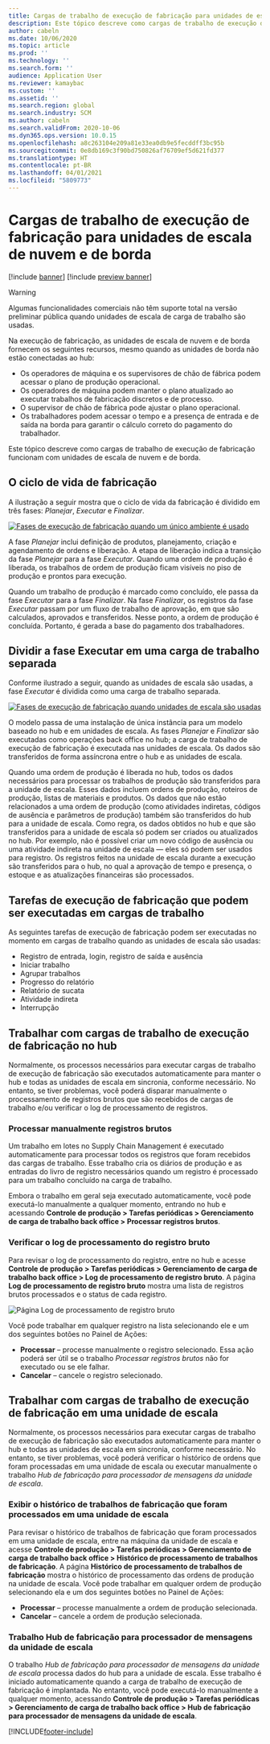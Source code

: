 ```yaml
---
title: Cargas de trabalho de execução de fabricação para unidades de escala de nuvem e de borda
description: Este tópico descreve como cargas de trabalho de execução de fabricação funcionam com unidades de escala de nuvem e de borda.
author: cabeln
ms.date: 10/06/2020
ms.topic: article
ms.prod: ''
ms.technology: ''
ms.search.form: ''
audience: Application User
ms.reviewer: kamaybac
ms.custom: ''
ms.assetid: ''
ms.search.region: global
ms.search.industry: SCM
ms.author: cabeln
ms.search.validFrom: 2020-10-06
ms.dyn365.ops.version: 10.0.15
ms.openlocfilehash: a8c263104e209a81e33ea0db9e5fecddff3bc95b
ms.sourcegitcommit: 0e8db169c3f90bd750826af76709ef5d621fd377
ms.translationtype: HT
ms.contentlocale: pt-BR
ms.lasthandoff: 04/01/2021
ms.locfileid: "5809773"
---
```

# <a name="manufacturing-execution-workloads-for-cloud-and-edge-scale-units"></a>Cargas de trabalho de execução de fabricação para unidades de escala de nuvem e de borda

[!include [banner](../includes/banner.md)]
[!include [preview banner](../includes/preview-banner.md)]

> [!WARNING]
> Algumas funcionalidades comerciais não têm suporte total na versão preliminar pública quando unidades de escala de carga de trabalho são usadas.

Na execução de fabricação, as unidades de escala de nuvem e de borda fornecem os seguintes recursos, mesmo quando as unidades de borda não estão conectadas ao hub:

- Os operadores de máquina e os supervisores de chão de fábrica podem acessar o plano de produção operacional.
- Os operadores de máquina podem manter o plano atualizado ao executar trabalhos de fabricação discretos e de processo.
- O supervisor de chão de fábrica pode ajustar o plano operacional.
- Os trabalhadores podem acessar o tempo e a presença de entrada e de saída na borda para garantir o cálculo correto do pagamento do trabalhador.

Este tópico descreve como cargas de trabalho de execução de fabricação funcionam com unidades de escala de nuvem e de borda.

## <a name="the-manufacturing-lifecycle"></a>O ciclo de vida de fabricação

A ilustração a seguir mostra que o ciclo de vida da fabricação é dividido em três fases: *Planejar*, *Executar* e *Finalizar*.

[![Fases de execução de fabricação quando um único ambiente é usado](media/mes-phases.png "Fases de execução de fabricação quando um único ambiente é usado")](media/mes-phases-large.png)

A fase _Planejar_ inclui definição de produtos, planejamento, criação e agendamento de ordens e liberação. A etapa de liberação indica a transição da fase _Planejar_ para a fase _Executar_. Quando uma ordem de produção é liberada, os trabalhos de ordem de produção ficam visíveis no piso de produção e prontos para execução.

Quando um trabalho de produção é marcado como concluído, ele passa da fase _Executar_ para a fase _Finalizar_. Na fase _Finalizar_, os registros da fase *Executar* passam por um fluxo de trabalho de aprovação, em que são calculados, aprovados e transferidos. Nesse ponto, a ordem de produção é concluída. Portanto, é gerada a base do pagamento dos trabalhadores.

## <a name="splitting-the-execute-phase-into-a-separate-workload"></a>Dividir a fase Executar em uma carga de trabalho separada

Conforme ilustrado a seguir, quando as unidades de escala são usadas, a fase _Executar_ é dividida como uma carga de trabalho separada.

[![Fases de execução de fabricação quando unidades de escala são usadas](media/mes-phases-workloads.png "Fases de execução de fabricação quando unidades de escala são usadas")](media/mes-phases-workloads-large.png)

O modelo passa de uma instalação de única instância para um modelo baseado no hub e em unidades de escala. As fases _Planejar_ e _Finalizar_ são executadas como operações back office no hub; a carga de trabalho de execução de fabricação é executada nas unidades de escala. Os dados são transferidos de forma assíncrona entre o hub e as unidades de escala.

Quando uma ordem de produção é liberada no hub, todos os dados necessários para processar os trabalhos de produção são transferidos para a unidade de escala. Esses dados incluem ordens de produção, roteiros de produção, listas de materiais e produtos. Os dados que não estão relacionados a uma ordem de produção (como atividades indiretas, códigos de ausência e parâmetros de produção) também são transferidos do hub para a unidade de escala. Como regra, os dados obtidos no hub e que são transferidos para a unidade de escala só podem ser criados ou atualizados no hub. Por exemplo, não é possível criar um novo código de ausência ou uma atividade indireta na unidade de escala &mdash; eles só podem ser usados para registro. Os registros feitos na unidade de escala durante a execução são transferidos para o hub, no qual a aprovação de tempo e presença, o estoque e as atualizações financeiras são processados.

## <a name="manufacturing-execution-tasks-that-can-be-run-on-workloads"></a>Tarefas de execução de fabricação que podem ser executadas em cargas de trabalho

As seguintes tarefas de execução de fabricação podem ser executadas no momento em cargas de trabalho quando as unidades de escala são usadas:

- Registro de entrada, login, registro de saída e ausência
- Iniciar trabalho
- Agrupar trabalhos
- Progresso do relatório
- Relatório de sucata
- Atividade indireta
- Interrupção

## <a name="working-with-manufacturing-execution-workloads-on-the-hub"></a>Trabalhar com cargas de trabalho de execução de fabricação no hub

Normalmente, os processos necessários para executar cargas de trabalho de execução de fabricação são executados automaticamente para manter o hub e todas as unidades de escala em sincronia, conforme necessário. No entanto, se tiver problemas, você poderá disparar manualmente o processamento de registros brutos que são recebidos de cargas de trabalho e/ou verificar o log de processamento de registros.

### <a name="manually-process-raw-registrations"></a>Processar manualmente registros brutos

Um trabalho em lotes no Supply Chain Management é executado automaticamente para processar todos os registros que foram recebidos das cargas de trabalho. Esse trabalho cria os diários de produção e as entradas do livro de registro necessários quando um registro é processado para um trabalho concluído na carga de trabalho.

Embora o trabalho em geral seja executado automaticamente, você pode executá-lo manualmente a qualquer momento, entrando no hub e acessando **Controle de produção \> Tarefas periódicas \> Gerenciamento de carga de trabalho back office \> Processar registros brutos**.

### <a name="check-the-raw-registration-processing-log"></a>Verificar o log de processamento do registro bruto

Para revisar o log de processamento do registro, entre no hub e acesse **Controle de produção \> Tarefas periódicas \> Gerenciamento de carga de trabalho back office \> Log de processamento de registro bruto**. A página **Log de processamento de registro bruto** mostra uma lista de registros brutos processados e o status de cada registro.

![Página Log de processamento de registro bruto](media/mes-processing-log.png "Página Log de processamento de registro bruto")

Você pode trabalhar em qualquer registro na lista selecionando ele e um dos seguintes botões no Painel de Ações:

- **Processar** – processe manualmente o registro selecionado. Essa ação poderá ser útil se o trabalho _Processar registros brutos_ não for executado ou se ele falhar.
- **Cancelar** – cancele o registro selecionado.

## <a name="working-with-manufacturing-execution-workloads-on-a-scale-unit"></a>Trabalhar com cargas de trabalho de execução de fabricação em uma unidade de escala

Normalmente, os processos necessários para executar cargas de trabalho de execução de fabricação são executados automaticamente para manter o hub e todas as unidades de escala em sincronia, conforme necessário. No entanto, se tiver problemas, você poderá verificar o histórico de ordens que foram processadas em uma unidade de escala ou executar manualmente o trabalho _Hub de fabricação para processador de mensagens da unidade de escala_.

### <a name="view-the-history-of-manufacturing-jobs-that-have-been-processed-on-a-scale-unit"></a>Exibir o histórico de trabalhos de fabricação que foram processados em uma unidade de escala

Para revisar o histórico de trabalhos de fabricação que foram processados em uma unidade de escala, entre na máquina da unidade de escala e acesse **Controle de produção \> Tarefas periódicas \> Gerenciamento de carga de trabalho back office \> Histórico de processamento de trabalhos de fabricação**. A página **Histórico de processamento de trabalhos de fabricação** mostra o histórico de processamento das ordens de produção na unidade de escala. Você pode trabalhar em qualquer ordem de produção selecionando ela e um dos seguintes botões no Painel de Ações:

- **Processar** – processe manualmente a ordem de produção selecionada.
- **Cancelar** – cancele a ordem de produção selecionada.

### <a name="manufacturing-hub-to-scale-unit-message-processor-job"></a>Trabalho Hub de fabricação para processador de mensagens da unidade de escala

O trabalho _Hub de fabricação para processador de mensagens da unidade de escala_ processa dados do hub para a unidade de escala. Esse trabalho é iniciado automaticamente quando a carga de trabalho de execução de fabricação é implantada. No entanto, você pode executá-lo manualmente a qualquer momento, acessando **Controle de produção \> Tarefas periódicas \> Gerenciamento de carga de trabalho back office \> Hub de fabricação para processador de mensagens da unidade de escala**.


[!INCLUDE[footer-include](../../includes/footer-banner.md)]